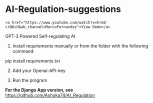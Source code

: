 # AI-Regulation-suggestions

    <a href="https://www.youtube.com/watch?v=hrmZ-crQKcU&ab_channel=MarcoFernandez">View Demo</a>

GPT-3 Powered Self-regulating AI


1) Install requirements manually or from the folder with the following command:

pip install requirements.txt


2) Add your Openai-APi-key


3) Run the program



<b> For the Django App version, see </b>
https://github.com/Ashoka74/AI_Regulation
